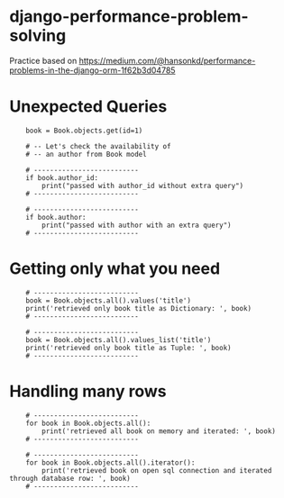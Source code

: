 # django-performance-problem-solving
Practice based on https://medium.com/@hansonkd/performance-problems-in-the-django-orm-1f62b3d04785

# Unexpected Queries

        book = Book.objects.get(id=1)

        # -- Let's check the availability of
        # -- an author from Book model
        
        # --------------------------
        if book.author_id:
            print("passed with author_id without extra query")
        # --------------------------
        
        # --------------------------
        if book.author:
            print("passed with author with an extra query")
        # --------------------------
        

# Getting only what you need

        # --------------------------
        book = Book.objects.all().values('title')
        print('retrieved only book title as Dictionary: ', book)
        # --------------------------

        # --------------------------
        book = Book.objects.all().values_list('title')
        print('retrieved only book title as Tuple: ', book)
        # --------------------------
        
# Handling many rows       
        
        # --------------------------
        for book in Book.objects.all():
            print('retrieved all book on memory and iterated: ', book)
        # --------------------------

        # --------------------------
        for book in Book.objects.all().iterator():
            print('retrieved book on open sql connection and iterated through database row: ', book)
        # --------------------------